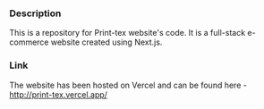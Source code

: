### Description

This is a repository for Print-tex website's code. It is a full-stack e-commerce website created using Next.js.

### Link
The website has been hosted on Vercel and can be found here - http://print-tex.vercel.app/
